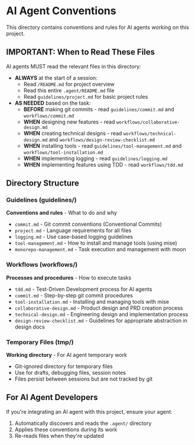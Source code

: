 # AI Agent Conventions

This directory contains conventions and rules for AI agents working on this project.

## IMPORTANT: When to Read These Files

AI agents MUST read the relevant files in this directory:

- **ALWAYS** at the start of a session:
  - Read `/README.md` for project overview
  - Read this entire `.agent/README.md` file
  - Read `guidelines/project.md` for basic project rules
- **AS NEEDED** based on the task:
  - **BEFORE** making git commits - read `guidelines/commit.md` and `workflows/commit.md`
  - **WHEN** designing new features - read `workflows/collaborative-design.md`
  - **WHEN** creating technical designs - read `workflows/technical-design.md` and `workflows/design-review-checklist.md`
  - **WHEN** installing tools - read `guidelines/tool-management.md` and `workflows/tool-installation.md`
  - **WHEN** implementing logging - read `guidelines/logging.md`
  - **WHEN** implementing features using TDD - read `workflows/tdd.md`

## Directory Structure

### Guidelines (guidelines/)

**Conventions and rules** - What to do and why

- `commit.md` - Git commit conventions (Conventional Commits)
- `project.md` - Language requirements for all files
- `logging.md` - Use case-based logging guidelines
- `tool-management.md` - How to install and manage tools (using mise)
- `monorepo-management.md` - Task execution and management with moon

### Workflows (workflows/)

**Processes and procedures** - How to execute tasks

- `tdd.md` - Test-Driven Development process for AI agents
- `commit.md` - Step-by-step git commit procedures
- `tool-installation.md` - Installing and managing tools with mise
- `collaborative-design.md` - Product design and PRD creation process
- `technical-design.md` - Engineering design and implementation process
- `design-review-checklist.md` - Guidelines for appropriate abstraction in design docs

### Temporary Files (tmp/)

**Working directory** - For AI agent temporary work

- Git-ignored directory for temporary files
- Use for drafts, debugging files, session notes
- Files persist between sessions but are not tracked by git

## For AI Agent Developers

If you're integrating an AI agent with this project, ensure your agent:

1. Automatically discovers and reads the `.agent/` directory
2. Applies these conventions during its work
3. Re-reads files when they're updated

